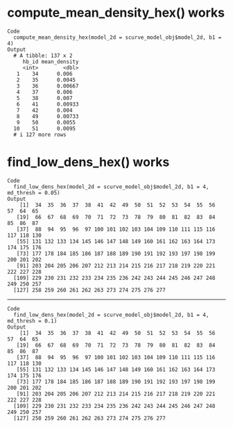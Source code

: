 # compute_mean_density_hex() works

    Code
      compute_mean_density_hex(model_2d = scurve_model_obj$model_2d, b1 = 4)
    Output
      # A tibble: 137 x 2
         hb_id mean_density
         <int>        <dbl>
       1    34      0.006  
       2    35      0.0045 
       3    36      0.00667
       4    37      0.006  
       5    38      0.007  
       6    41      0.00933
       7    42      0.004  
       8    49      0.00733
       9    50      0.0055 
      10    51      0.0095 
      # i 127 more rows

# find_low_dens_hex() works

    Code
      find_low_dens_hex(model_2d = scurve_model_obj$model_2d, b1 = 4, md_thresh = 0.05)
    Output
        [1]  34  35  36  37  38  41  42  49  50  51  52  53  54  55  56  57  64  65
       [19]  66  67  68  69  70  71  72  73  78  79  80  81  82  83  84  85  86  87
       [37]  88  94  95  96  97 100 101 102 103 104 109 110 111 115 116 117 118 130
       [55] 131 132 133 134 145 146 147 148 149 160 161 162 163 164 173 174 175 176
       [73] 177 178 184 185 186 187 188 189 190 191 192 193 197 198 199 200 201 202
       [91] 203 204 205 206 207 212 213 214 215 216 217 218 219 220 221 222 227 228
      [109] 229 230 231 232 233 234 235 236 242 243 244 245 246 247 248 249 250 257
      [127] 258 259 260 261 262 263 273 274 275 276 277

---

    Code
      find_low_dens_hex(model_2d = scurve_model_obj$model_2d, b1 = 4, md_thresh = 0.1)
    Output
        [1]  34  35  36  37  38  41  42  49  50  51  52  53  54  55  56  57  64  65
       [19]  66  67  68  69  70  71  72  73  78  79  80  81  82  83  84  85  86  87
       [37]  88  94  95  96  97 100 101 102 103 104 109 110 111 115 116 117 118 130
       [55] 131 132 133 134 145 146 147 148 149 160 161 162 163 164 173 174 175 176
       [73] 177 178 184 185 186 187 188 189 190 191 192 193 197 198 199 200 201 202
       [91] 203 204 205 206 207 212 213 214 215 216 217 218 219 220 221 222 227 228
      [109] 229 230 231 232 233 234 235 236 242 243 244 245 246 247 248 249 250 257
      [127] 258 259 260 261 262 263 273 274 275 276 277

